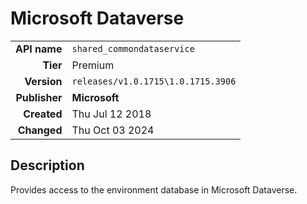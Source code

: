 # Microsoft Dataverse
| | |
|-:|-|
|**API name**|`shared_commondataservice`|
|**Tier**|Premium|
|**Version**|`releases/v1.0.1715\1.0.1715.3906`|
|**Publisher**|**Microsoft**|
|**Created**|Thu Jul 12 2018|
|**Changed**|Thu Oct 03 2024|

## Description
Provides access to the environment database in Microsoft Dataverse.

